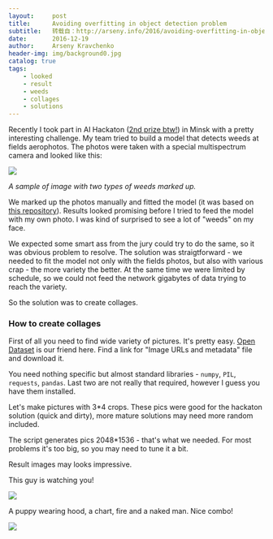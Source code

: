 ```yaml
---
layout:     post
title:      Avoiding overfitting in object detection problem
subtitle:   转载自：http://arseny.info/2016/avoiding-overfitting-in-object-detection-problem.html
date:       2016-12-19
author:     Arseny Kravchenko
header-img: img/background0.jpg
catalog: true
tags:
    - looked
    - result
    - weeds
    - collages
    - solutions
---
```


Recently I took part in AI Hackaton ([2nd prize btw!](https://dev.by/lenta/main/pobeditel-minskogo-ai-hackathon-zapuskaet-nejronnye-seti-v-realnom-vremeni)) in Minsk with a pretty interesting challenge. My team tried to build a model that detects weeds at fields aerophotos.
The photos were taken with a special multispectrum camera and looked like this:

![](http://arseny.info/2016/img/weeds.png)


*A sample of image with two types of weeds marked up.*

We marked up the photos manually and fitted the model (it was based on [this repository](https://github.com/Russell91/ReInspect)).
Results looked promising before I tried to feed the model with my own photo. I was kind of surprised to see a lot of "weeds" on my face.

We expected some smart ass from the jury could try to do the same, so it was obvious problem to resolve.
The solution was straigtforward - we needed to fit the model not only with the fields photos, but also with various crap - the more variety the better.
At the same time we were limited by schedule, so we could not feed the network gigabytes of data trying to reach the variety.

So the solution was to create collages.

### How to create collages

First of all you need to find wide variety of pictures. It's pretty easy. [Open Dataset](https://github.com/openimages/dataset) is our friend here. Find a link for "Image URLs and metadata" file and download it.

You need nothing specific but almost standard libraries - `numpy`, `PIL`, `requests`, `pandas`. Last two are not really that required, however I guess you have them installed.

Let's make pictures with 3*4 crops. These pics were good for the hackaton solution (quick and dirty), more mature solutions may need more random included.

The script generates pics 2048*1536 - that's what we needed. For most problems it's too big, so you may need to tune it a bit.

Result images may looks impressive.

This guy is watching you!

![](http://arseny.info/2016/img/collage1.png)


A puppy wearing hood, a chart, fire and a naked man. Nice combo!

![](http://arseny.info/2016/img/collage2.jpg)

